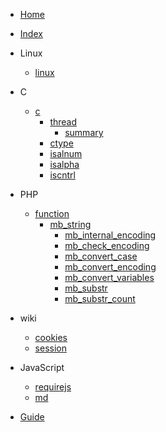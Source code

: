 <!-- docs/_sidebar.md -->

- [Home](/)
- [Index](index.md)

- Linux
    - [linux](linux/linux.md)
- C
    - [c](c/c.md)
        - [thread](c/thread/.md)
            - [summary](c/thread/summary.md)
        - [ctype](c/ctype/index.md)    
        - [isalnum](c/ctype/isalnum.md)    
        - [isalpha](c/ctype/isalpha.md)    
        - [iscntrl](c/ctype/iscntrl.md)    

- PHP
    - [function](php/function)
        - [mb_string](php/function/mb_string)
            - [mb_internal_encoding](php/function/mb_string/mb_internal_encoding.md)
            - [mb_check_encoding](php/function/mb_string/mb_check_encoding.md)
            - [mb_convert_case](php/function/mb_string/mb_convert_case.md)
            - [mb_convert_encoding](php/function/mb_string/mb_convert_encoding.md)
            - [mb_convert_variables](php/function/mb_string/mb_convert_variables.md)
            - [mb_substr](php/function/mb_string/mb_substr.md)
            - [mb_substr_count](php/function/mb_string/mb_substr_count.md)
- wiki
    - [cookies](wiki/cookies.md)            
    - [session](wiki/session.md)            
- JavaScript
    - [requirejs](JavaScript/requirejs/requirejs.md)       
    - [md](JavaScript/md.md)


- [Guide](guide.md)

